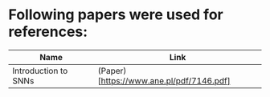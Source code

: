# Following papers were used for references:
|  Name  | Link |
|---|---|
| Introduction to SNNs  |  (Paper)[https://www.ane.pl/pdf/7146.pdf] |
